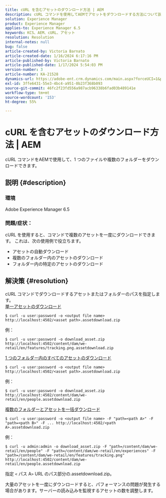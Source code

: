 ```yaml
---
title: cURL を含むアセットのダウンロード方法 | AEM
description: cURL コマンドを使用してAEMでアセットをダウンロードする方法について説明します。
solution: Experience Manager
product: Experience Manager
applies-to: Experience Manager 6.5
keywords: KCS、AEM、cURL、アセット
resolution: Resolution
internal-notes: null
bug: false
article-created-by: Victoria Barnato
article-created-date: 1/16/2024 6:17:16 PM
article-published-by: Victoria Barnato
article-published-date: 1/17/2024 5:54:03 PM
version-number: 3
article-number: KA-21528
dynamics-url: https://adobe-ent.crm.dynamics.com/main.aspx?forceUCI=1&pagetype=entityrecord&etn=knowledgearticle&id=e812ca79-9bb4-ee11-a569-6045bd006b25
exl-id: 3ffe6431-55e3-4bc4-a951-0b23f368b093
source-git-commit: 46fc2f23fd556a987acb96338b6fad03b489141e
workflow-type: tm+mt
source-wordcount: '153'
ht-degree: 55%

---
```


# cURL を含むアセットのダウンロード方法 | AEM


cURL コマンドをAEMで使用して、1 つのファイルや複数のフォルダーをダウンロードできます。

## 説明 {#description}


### <b>環境</b>

Adobe Experience Manager 6.5



### <b>問題/症状：</b>

cURL を使用すると、コマンドで複数のアセットを一度にダウンロードできます。 これは、次の使用例で役立ちます。

- アセットの自動ダウンロード
- 複数のフォルダー内のアセットのダウンロード
- フォルダー内の特定のアセットのダウンロード



## 解決策 {#resolution}

cURL コマンドでダウンロードするアセットまたはフォルダーのパスを指定します。<br>
<u>単一アセットのダウンロード</u>


```
$ curl -u user:password -o <output file name> http://localhost:4502/<asset path>.assetdownload.zip
```


例：


```
$ curl -u user:password -o download_asset.zip http://localhost:4502/content/dam/we-retail/en/features/tracking.png.assetdownload.zip
```


<u>1 つのフォルダー内のすべてのアセットのダウンロード</u>


```
$ curl -u user:password -o <output file name> http://localhost:4502/<asset path>.assetdownload.zip
```


例：


```
$ curl -u user:password -o download_asset.zip http://localhost:4502/content/dam/we-retail/en/people.assetdownload.zip
```


<u>複数のフォルダーとアセットを一括ダウンロード</u>


```
$ curl -u user:password -o <output file name> -F "path=<path A>" -F "path=<path B>" -F ... http://localhost:4502/<path A>.assetdownload.zip
```


例：


```
$ curl -u admin:admin -o download_asset.zip -F "path=/content/dam/we-retail/en/people" -F "path=/content/dam/we-retail/en/experiences" -F "path=/content/dam/we-retail/en/features/tracking.png" http://localhost:4502/content/dam/we-retail/en/people.assetdownload.zip
```


指定 `<` パス A`>` URL のパス部分の.assetdownload.zip。

大量のアセットを一度にダウンロードすると、パフォーマンスの問題が発生する場合があります。サーバーの読み込みを監視するアセットの数を調整します。
